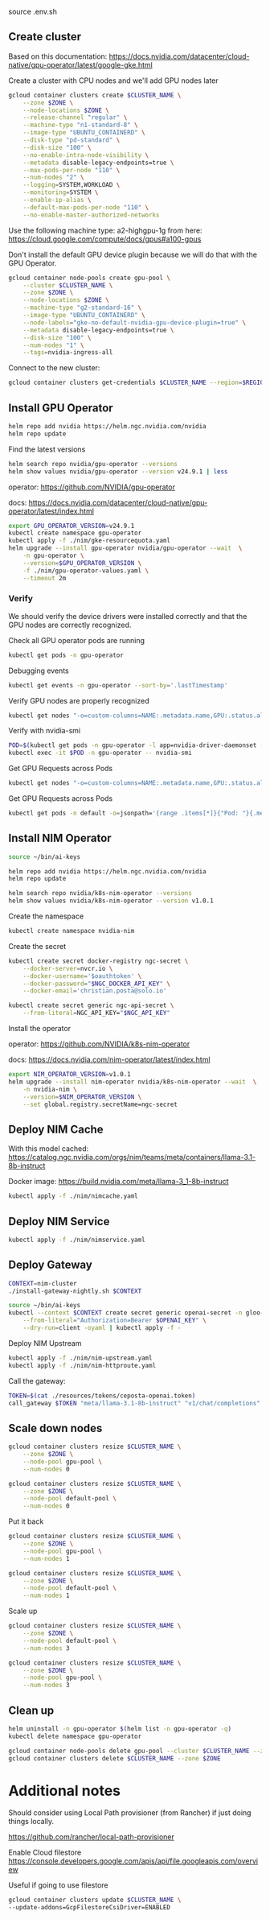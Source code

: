 source .env.sh

## Create cluster

Based on this documentation: 
https://docs.nvidia.com/datacenter/cloud-native/gpu-operator/latest/google-gke.html


Create a cluster with CPU nodes and we'll add GPU nodes later
```bash
gcloud container clusters create $CLUSTER_NAME \
    --zone $ZONE \
    --node-locations $ZONE \
    --release-channel "regular" \
    --machine-type "n1-standard-8" \
    --image-type "UBUNTU_CONTAINERD" \
    --disk-type "pd-standard" \
    --disk-size "100" \
    --no-enable-intra-node-visibility \
    --metadata disable-legacy-endpoints=true \
    --max-pods-per-node "110" \
    --num-nodes "2" \
    --logging=SYSTEM,WORKLOAD \
    --monitoring=SYSTEM \
    --enable-ip-alias \
    --default-max-pods-per-node "110" \
    --no-enable-master-authorized-networks
```

Use the following machine type: a2-highgpu-1g from here:
https://cloud.google.com/compute/docs/gpus#a100-gpus

Don't install the default GPU device plugin because we will do that with the GPU Operator.

```bash
gcloud container node-pools create gpu-pool \
    --cluster $CLUSTER_NAME \
    --zone $ZONE \
    --node-locations $ZONE \
    --machine-type "g2-standard-16" \
    --image-type "UBUNTU_CONTAINERD" \
    --node-labels="gke-no-default-nvidia-gpu-device-plugin=true" \
    --metadata disable-legacy-endpoints=true \
    --disk-size "100" \
    --num-nodes "1" \
    --tags=nvidia-ingress-all
```

Connect to the new cluster:
```bash
gcloud container clusters get-credentials $CLUSTER_NAME --region=$REGION
```

## Install GPU Operator

```bash
helm repo add nvidia https://helm.ngc.nvidia.com/nvidia
helm repo update
```

Find the latest versions
```bash
helm search repo nvidia/gpu-operator --versions 
helm show values nvidia/gpu-operator --version v24.9.1 | less
```

operator: https://github.com/NVIDIA/gpu-operator

docs: https://docs.nvidia.com/datacenter/cloud-native/gpu-operator/latest/index.html

```bash
export GPU_OPERATOR_VERSION=v24.9.1
kubectl create namespace gpu-operator
kubectl apply -f ./nim/gke-resourcequota.yaml
helm upgrade --install gpu-operator nvidia/gpu-operator --wait  \
    -n gpu-operator \
    --version=$GPU_OPERATOR_VERSION \
    -f ./nim/gpu-operator-values.yaml \
    --timeout 2m
```

### Verify

We should verify the device drivers were installed correctly and that the GPU nodes are correctly recognized.

Check all GPU operator pods are running
```bash
kubectl get pods -n gpu-operator
```

Debugging events
```bash
kubectl get events -n gpu-operator --sort-by='.lastTimestamp'
```

Verify GPU nodes are properly recognized
```bash
kubectl get nodes "-o=custom-columns=NAME:.metadata.name,GPU:.status.allocatable.nvidia\.com/gpu"
```

Verify with nvidia-smi
```bash
POD=$(kubectl get pods -n gpu-operator -l app=nvidia-driver-daemonset -o jsonpath='{.items[0].metadata.name}')
kubectl exec -it $POD -n gpu-operator -- nvidia-smi
```

Get GPU Requests across Pods
```bash
kubectl get nodes "-o=custom-columns=NAME:.metadata.name,GPU:.status.allocatable.nvidia\.com/gpu,GPU_USED:.status.capacity.nvidia\.com/gpu"
```

Get GPU Requests across Pods
```bash
kubectl get pods -n default -o=jsonpath='{range .items[*]}{"Pod: "}{.metadata.name}{"\n"}{"CPU Requests: "}{.spec.containers[*].resources.requests.cpu}{"\n"}{"GPU Requests: "}{.spec.containers[*].resources.requests.nvidia\.com/gpu}{"\n"}{"Memory Requests: "}{.spec.containers[*].resources.requests.memory}{"\n\n"}{end}'
```


## Install NIM Operator
```bash
source ~/bin/ai-keys

helm repo add nvidia https://helm.ngc.nvidia.com/nvidia
helm repo update

helm search repo nvidia/k8s-nim-operator --versions
helm show values nvidia/k8s-nim-operator --version v1.0.1
```

Create the namespace
```bash
kubectl create namespace nvidia-nim
```

Create the secret
```bash
kubectl create secret docker-registry ngc-secret \
    --docker-server=nvcr.io \
    --docker-username='$oauthtoken' \
    --docker-password="$NGC_DOCKER_API_KEY" \
    --docker-email='christian.posta@solo.io' 

kubectl create secret generic ngc-api-secret \
    --from-literal=NGC_API_KEY="$NGC_API_KEY" 
```

Install the operator 

operator:
https://github.com/NVIDIA/k8s-nim-operator

docs:
https://docs.nvidia.com/nim-operator/latest/index.html

```bash
export NIM_OPERATOR_VERSION=v1.0.1
helm upgrade --install nim-operator nvidia/k8s-nim-operator --wait  \
    -n nvidia-nim \
    --version=$NIM_OPERATOR_VERSION \
    --set global.registry.secretName=ngc-secret
```

## Deploy NIM Cache

With this model cached: 
https://catalog.ngc.nvidia.com/orgs/nim/teams/meta/containers/llama-3.1-8b-instruct

Docker image:
https://build.nvidia.com/meta/llama-3_1-8b-instruct


```bash
kubectl apply -f ./nim/nimcache.yaml
```

## Deploy NIM Service
```bash
kubectl apply -f ./nim/nimservice.yaml
```

## Deploy Gateway

```bash
CONTEXT=nim-cluster
./install-gateway-nightly.sh $CONTEXT

source ~/bin/ai-keys
kubectl --context $CONTEXT create secret generic openai-secret -n gloo-system \
    --from-literal="Authorization=Bearer $OPENAI_KEY" \
    --dry-run=client -oyaml | kubectl apply -f -
```


Deploy NIM Upstream
```bash
kubectl apply -f ./nim/nim-upstream.yaml
kubectl apply -f ./nim/nim-httproute.yaml
```

Call the gateway:
```bash
TOKEN=$(cat ./resources/tokens/ceposta-openai.token)
call_gateway $TOKEN "meta/llama-3.1-8b-instruct" "v1/chat/completions"
```



## Scale down nodes
```bash
gcloud container clusters resize $CLUSTER_NAME \
    --zone $ZONE \
    --node-pool gpu-pool \
    --num-nodes 0 
```

```bash
gcloud container clusters resize $CLUSTER_NAME \
    --zone $ZONE \
    --node-pool default-pool \
    --num-nodes 0 
```


Put it back
```bash
gcloud container clusters resize $CLUSTER_NAME \
    --zone $ZONE \
    --node-pool gpu-pool \
    --num-nodes 1 
```

```bash
gcloud container clusters resize $CLUSTER_NAME \
    --zone $ZONE \
    --node-pool default-pool \
    --num-nodes 1 
```


Scale up
```bash
gcloud container clusters resize $CLUSTER_NAME \
    --zone $ZONE \
    --node-pool default-pool \
    --num-nodes 3
```

```bash
gcloud container clusters resize $CLUSTER_NAME \
    --zone $ZONE \
    --node-pool gpu-pool \
    --num-nodes 3
```

## Clean up
```bash
helm uninstall -n gpu-operator $(helm list -n gpu-operator -q)
kubectl delete namespace gpu-operator
```

```bash
gcloud container node-pools delete gpu-pool --cluster $CLUSTER_NAME --zone $ZONE
gcloud container clusters delete $CLUSTER_NAME --zone $ZONE
```


# Additional notes

Should consider using Local Path provisioner (from Rancher) if just doing things locally. 

https://github.com/rancher/local-path-provisioner

Enable Cloud filestore
https://console.developers.google.com/apis/api/file.googleapis.com/overview


Useful if going to use filestore
```bash
gcloud container clusters update $CLUSTER_NAME \
--update-addons=GcpFilestoreCsiDriver=ENABLED
```

